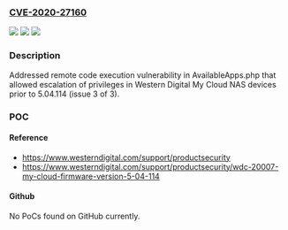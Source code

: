### [CVE-2020-27160](https://cve.mitre.org/cgi-bin/cvename.cgi?name=CVE-2020-27160)
![](https://img.shields.io/static/v1?label=Product&message=n%2Fa&color=blue)
![](https://img.shields.io/static/v1?label=Version&message=n%2Fa&color=blue)
![](https://img.shields.io/static/v1?label=Vulnerability&message=n%2Fa&color=brighgreen)

### Description

Addressed remote code execution vulnerability in AvailableApps.php that allowed escalation of privileges in Western Digital My Cloud NAS devices prior to 5.04.114 (issue 3 of 3).

### POC

#### Reference
- https://www.westerndigital.com/support/productsecurity
- https://www.westerndigital.com/support/productsecurity/wdc-20007-my-cloud-firmware-version-5-04-114

#### Github
No PoCs found on GitHub currently.

